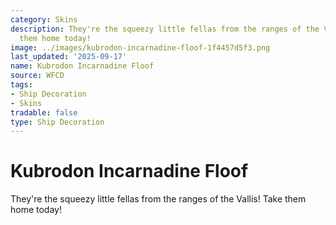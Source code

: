 ```yaml
---
category: Skins
description: They're the squeezy little fellas from the ranges of the Vallis! Take
  them home today!
image: ../images/kubrodon-incarnadine-floof-1f4457d5f3.png
last_updated: '2025-09-17'
name: Kubrodon Incarnadine Floof
source: WFCD
tags:
- Ship Decoration
- Skins
tradable: false
type: Ship Decoration
---
```


# Kubrodon Incarnadine Floof

They're the squeezy little fellas from the ranges of the Vallis! Take them home today!

